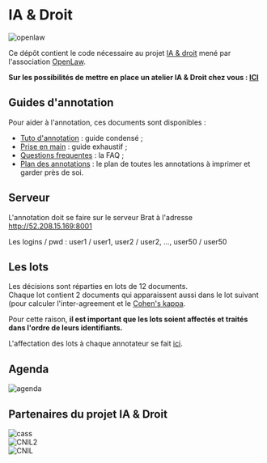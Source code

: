 # IA & Droit

![openlaw](http://openlaw.fr/sites/default/files/LogoOpenLaw.png) 

Ce dépôt contient le code nécessaire au projet [IA & droit](http://openlaw.fr/travaux/communs-numeriques/ia-droit-datasets-dapprentissage) mené par l'association [OpenLaw](http://openlaw.fr).

**Sur les possibilités de mettre en place un atelier IA & Droit chez vous : [ICI](http://openlaw.fr/blog/ia-droit-hebergez-un-atelier-machine-learning-dans-vos-locaux)**

## Guides d'annotation

Pour aider à l'annotation, ces documents sont disponibles :  
- [Tuto d'annotation](https://github.com/pommedeterresautee/iaetdroit/releases/download/1.0/IA.droit.-.donnees.d.apprentissage.-.tuto.pdf) : guide condensé ;
- [Prise en main](https://github.com/pommedeterresautee/iaetdroit/releases/download/1.0/AnnotationIAdroit-Priseenmain.pdf) : guide exhaustif ;
- [Questions frequentes](https://github.com/pommedeterresautee/iaetdroit/releases/download/1.0/Annotation.IA.droit.-.Questions.frequentes.pdf) : la FAQ ;
- [Plan des annotations](https://github.com/pommedeterresautee/iaetdroit/releases/download/1.0/Plan.d.27annotation.pdf) : le plan de toutes les annotations à imprimer et garder près de soi.


## Serveur

L'annotation doit se faire sur le serveur Brat à l'adresse http://52.208.15.169:8001

Les logins / pwd : user1 / user1, user2 / user2, ..., user50 / user50

## Les lots

Les décisions sont réparties en lots de 12 documents.  
Chaque lot contient 2 documents qui apparaissent aussi dans le lot suivant (pour calculer l'inter-agreement et le [Cohen's kappa](https://en.wikipedia.org/wiki/Cohen%27s_kappa). 

Pour cette raison, **il est important que les lots soient affectés et traités dans l'ordre de leurs identifiants.**

L'affectation des lots à chaque annotateur se fait [ici](https://drive.google.com/open?id=11oDcMStUmdMv0x4BRBSOdFy8QJC6GNStArhux9Vz6Ak).

## Agenda

![agenda](http://openlaw.fr/sites/default/files/inline-images/Capture%20d%E2%80%99%C3%A9cran%202017-05-16%20%C3%A0%2011.30.14.png)

## Partenaires du projet IA & Droit

![cass](http://openlaw.fr/sites/default/files/styles/medium/public/logos/2017-05/Logo_Cour_de_Cassation_%28France%29.jpg?itok=c4Dc5gXY)  
![CNIL2](https://www.cnil.fr/sites/default/files/styles/cnil_logo/public/thumbnails/image/cnil_logo-large.png)  
![CNIL](http://openlaw.fr/sites/default/files/styles/medium/public/logos/2017-05/Capture%20du%202017-05-30%2015-01-00.png?itok=a7s1rhAi)  

